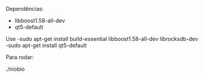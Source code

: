 Dependências:
- libboost1.58-all-dev
- qt5-default

Use 
-sudo apt-get install build-essential libboost1.58-all-dev librocksdb-dev
-sudo apt-get install qt5-default

Para rodar:

./niobio
